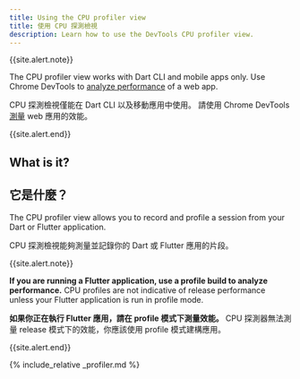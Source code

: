 ```yaml
---
title: Using the CPU profiler view
title: 使用 CPU 探測檢視
description: Learn how to use the DevTools CPU profiler view.
---
```


{{site.alert.note}}

  The CPU profiler view works with Dart CLI and mobile apps only.
  Use Chrome DevTools to [analyze performance][]
  of a web app.

  CPU 探測檢視僅能在 Dart CLI 以及移動應用中使用。
  請使用 Chrome DevTools [測量][analyze performance] web 應用的效能。

{{site.alert.end}}

## What is it?

## 它是什麼？

The CPU profiler view allows you to record and profile a
session from your Dart or Flutter application.

CPU 探測檢視能夠測量並記錄你的 Dart 或 Flutter 應用的片段。

{{site.alert.note}}

  **If you are running a Flutter application,
  use a profile build to analyze performance.**
  CPU profiles are not indicative of release performance
  unless your Flutter application is run in profile mode.

  **如果你正在執行 Flutter 應用，請在 profile 模式下測量效能。**
  CPU 探測器無法測量 release 模式下的效能，你應該使用 profile 模式建構應用。

{{site.alert.end}}

{% include_relative _profiler.md %}

[analyze performance]: {{site.developers}}/web/tools/chrome-devtools/evaluate-performance/
